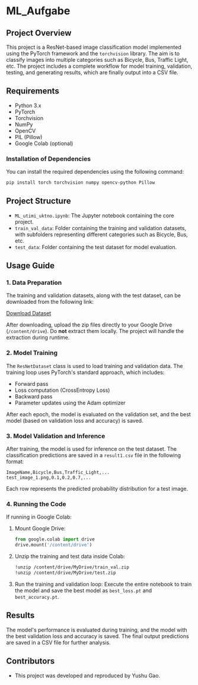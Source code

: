 # ML_Aufgabe

## Project Overview

This project is a ResNet-based image classification model implemented using the PyTorch framework and the `torchvision` library. The aim is to classify images into multiple categories such as Bicycle, Bus, Traffic Light, etc. The project includes a complete workflow for model training, validation, testing, and generating results, which are finally output into a CSV file.

## Requirements

- Python 3.x
- PyTorch
- Torchvision
- NumPy
- OpenCV
- PIL (Pillow)
- Google Colab (optional)

### Installation of Dependencies

You can install the required dependencies using the following command:

```bash
pip install torch torchvision numpy opencv-python Pillow
```

## Project Structure

- `ML_utimi_uktno.ipynb`: The Jupyter notebook containing the core project.
- `train_val_data`: Folder containing the training and validation datasets, with subfolders representing different categories such as Bicycle, Bus, etc.
- `test_data`: Folder containing the test dataset for model evaluation.

## Usage Guide

### 1. Data Preparation

The training and validation datasets, along with the test dataset, can be downloaded from the following link:

[Download Dataset](https://drive.google.com/drive/folders/16VB0OQYX7Pr2VvcfQolr3EmDg7R3wtCJ)

After downloading, upload the zip files directly to your Google Drive (`/content/drive`). Do **not** extract them locally. The project will handle the extraction during runtime.

### 2. Model Training

The `ResNetDataset` class is used to load training and validation data. The training loop uses PyTorch's standard approach, which includes:

- Forward pass
- Loss computation (CrossEntropy Loss)
- Backward pass
- Parameter updates using the Adam optimizer

After each epoch, the model is evaluated on the validation set, and the best model (based on validation loss and accuracy) is saved.

### 3. Model Validation and Inference

After training, the model is used for inference on the test dataset. The classification predictions are saved in a `result1.csv` file in the following format:

```
ImageName,Bicycle,Bus,Traffic_Light,...
test_image_1.png,0.1,0.2,0.7,...
```

Each row represents the predicted probability distribution for a test image.

### 4. Running the Code

If running in Google Colab:

1. Mount Google Drive:
   ```python
   from google.colab import drive
   drive.mount('/content/drive')
   ```

2. Unzip the training and test data inside Colab:
   ```bash
   !unzip /content/drive/MyDrive/train_val.zip
   !unzip /content/drive/MyDrive/test.zip
   ```

3. Run the training and validation loop:
   Execute the entire notebook to train the model and save the best model as `best_loss.pt` and `best_accuracy.pt`.

## Results

The model's performance is evaluated during training, and the model with the best validation loss and accuracy is saved. The final output predictions are saved in a CSV file for further analysis.

## Contributors

- This project was developed and reproduced by Yushu Gao.
